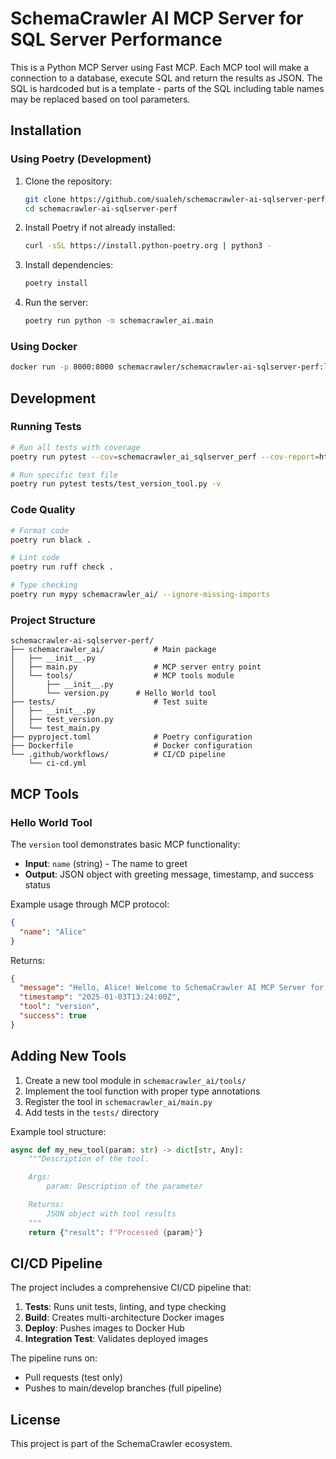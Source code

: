 # SchemaCrawler AI MCP Server for SQL Server Performance

This is a Python MCP Server using Fast MCP. Each MCP tool will make a connection to a database, execute SQL and return the results as JSON. The SQL is hardcoded but is a template - parts of the SQL including table names may be replaced based on tool parameters.

## Installation

### Using Poetry (Development)

1. Clone the repository:
   ```bash
   git clone https://github.com/sualeh/schemacrawler-ai-sqlserver-perf.git
   cd schemacrawler-ai-sqlserver-perf
   ```

2. Install Poetry if not already installed:
   ```bash
   curl -sSL https://install.python-poetry.org | python3 -
   ```

3. Install dependencies:
   ```bash
   poetry install
   ```

4. Run the server:
   ```bash
   poetry run python -m schemacrawler_ai.main
   ```

### Using Docker

```bash
docker run -p 8000:8000 schemacrawler/schemacrawler-ai-sqlserver-perf:latest
```

## Development

### Running Tests

```bash
# Run all tests with coverage
poetry run pytest --cov=schemacrawler_ai_sqlserver_perf --cov-report=html

# Run specific test file
poetry run pytest tests/test_version_tool.py -v
```

### Code Quality

```bash
# Format code
poetry run black .

# Lint code
poetry run ruff check .

# Type checking
poetry run mypy schemacrawler_ai/ --ignore-missing-imports
```

### Project Structure

```
schemacrawler-ai-sqlserver-perf/
├── schemacrawler_ai/           # Main package
│   ├── __init__.py
│   ├── main.py                 # MCP server entry point
│   └── tools/                  # MCP tools module
│       ├── __init__.py
│       └── version.py      # Hello World tool
├── tests/                      # Test suite
│   ├── __init__.py
│   ├── test_version.py
│   └── test_main.py
├── pyproject.toml              # Poetry configuration
├── Dockerfile                  # Docker configuration
└── .github/workflows/          # CI/CD pipeline
    └── ci-cd.yml
```

## MCP Tools

### Hello World Tool

The `version` tool demonstrates basic MCP functionality:

- **Input**: `name` (string) - The name to greet
- **Output**: JSON object with greeting message, timestamp, and success status

Example usage through MCP protocol:
```json
{
  "name": "Alice"
}
```

Returns:
```json
{
  "message": "Hello, Alice! Welcome to SchemaCrawler AI MCP Server for SQL Server Performance.",
  "timestamp": "2025-01-03T13:24:00Z",
  "tool": "version",
  "success": true
}
```

## Adding New Tools

1. Create a new tool module in `schemacrawler_ai/tools/`
2. Implement the tool function with proper type annotations
3. Register the tool in `schemacrawler_ai/main.py`
4. Add tests in the `tests/` directory

Example tool structure:
```python
async def my_new_tool(param: str) -> dict[str, Any]:
    """Description of the tool.

    Args:
        param: Description of the parameter

    Returns:
        JSON object with tool results
    """
    return {"result": f"Processed {param}"}
```

## CI/CD Pipeline

The project includes a comprehensive CI/CD pipeline that:

1. **Tests**: Runs unit tests, linting, and type checking
2. **Build**: Creates multi-architecture Docker images
3. **Deploy**: Pushes images to Docker Hub
4. **Integration Test**: Validates deployed images

The pipeline runs on:
- Pull requests (test only)
- Pushes to main/develop branches (full pipeline)

## License

This project is part of the SchemaCrawler ecosystem.
